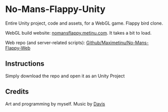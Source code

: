 # No-Mans-Flappy-Unity
Entire Unity project, code and assets, for a WebGL game. Flappy bird clone.

WebGL build website: [nomansflappy.metinu.com](http://nomansflappy.metinu.com/). It takes a bit to load.

Web repo (and server-related scripts): [Github/Maximetinu/No-Mans-Flappy-Web](https://github.com/Maximetinu/No-Mans-Flappy-web)

## Instructions
Simply download the repo and open it as an Unity Project

## Credits
Art and programming by myself.
Music by [Davis](https://www.instagram.com/davisnievas/)
